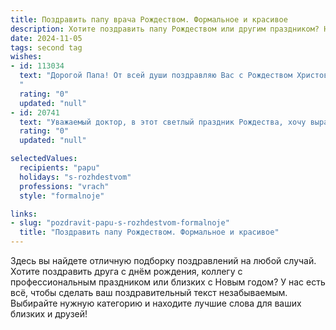 ```yaml
---
title: Поздравить папу врача Рождеством. Формальное и красивое
description: Хотите поздравить папу Рождеством или другим праздником? Наш ИИ создаст незабываемое поздравление, а вы обязательно выделитесь среди других.  
date: 2024-11-05
tags: second tag
wishes:
- id: 113034
  text: "Дорогой Папа! От всей души поздравляю Вас с Рождеством Христовым!  Желаю Вам крепкого здоровья, душевного тепла, благополучия и дальнейших успехов в Вашей важной и благородной профессии врача. Пусть Рождественская звезда озаряет Ваш путь светом и надеждой. Счастливого Рождества!
  "
  rating: "0"
  updated: "null"
- id: 20741
  text: "Уважаемый доктор, в этот светлый праздник Рождества, хочу выразить Вам глубочайшее уважение и искренние поздравления. Ваш благородный труд, бескорыстная помощь и высочайшая профессиональная ответственность вдохновляют и дарят надежду многим. Пусть в этот священный день Вас окружают любовь близких, тепло домашнего очага и светлые мысли о радостях Нового года. Счастья, здоровья и благополучия Вам и Вашим родным! С Рождеством Христовым!"
  rating: "0"
  updated: "null"

selectedValues:
  recipients: "papu"
  holidays: "s-rozhdestvom"
  professions: "vrach"
  style: "formalnoje"

links:
- slug: "pozdravit-papu-s-rozhdestvom-formalnoje"
  title: "Поздравить папу Рождеством. Формальное и красивое"
---
```


Здесь вы найдете отличную подборку поздравлений на любой случай.
Хотите поздравить друга с днём рождения, коллегу с профессиональным праздником или близких с Новым годом? У нас есть всё, чтобы сделать ваш поздравительный текст незабываемым. Выбирайте нужную категорию и находите лучшие слова для ваших близких и друзей!
